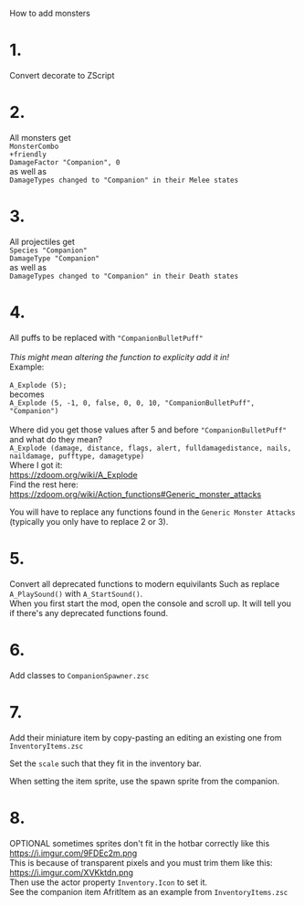 How to add monsters

# 1.
Convert decorate to ZScript

# 2.
All monsters get<br>
`MonsterCombo`<br>
`+friendly`<br>
`DamageFactor "Companion", 0`<br>
as well as<br>
`DamageTypes changed to "Companion" in their Melee states`

# 3.
All projectiles get<br>
`Species "Companion"`<br>
`DamageType "Companion"`<br>
as well as<br>
`DamageTypes changed to "Companion" in their Death states`

# 4.
All puffs to be replaced with `"CompanionBulletPuff"`<br>
<br>
_This might mean altering the function to explicity add it in!_<br>
Example:<br><br>
`A_Explode (5);`
<br>becomes<br>
`A_Explode (5, -1, 0, false, 0, 0, 10, "CompanionBulletPuff", "Companion")`<br><br>
Where did you get those values after 5 and before `"CompanionBulletPuff"` and what do they mean?<br>
`A_Explode (damage, distance, flags, alert, fulldamagedistance, nails, naildamage, pufftype, damagetype)`<br>
Where I got it:<br>
https://zdoom.org/wiki/A_Explode<br>
Find the rest here:<br>
https://zdoom.org/wiki/Action_functions#Generic_monster_attacks<br>

You will have to replace any functions found in the `Generic Monster Attacks`<br>
(typically you only have to replace 2 or 3).

# 5.
Convert all deprecated functions to modern equivilants
Such as replace `A_PlaySound()` with `A_StartSound()`.<br>
When you first start the mod, open the console and scroll up.
It will tell you if there's any deprecated functions found.

# 6.
Add classes to `CompanionSpawner.zsc`

# 7.
Add their miniature item by copy-pasting an editing an existing one
from `InventoryItems.zsc`

Set the `scale` such that they fit in the inventory bar.

When setting the item sprite, use the spawn sprite from the companion.

# 8.
OPTIONAL sometimes sprites don't fit in the hotbar correctly like this<br>
https://i.imgur.com/9FDEc2m.png<br>
This is because of transparent pixels and you must trim them like this:<br>
https://i.imgur.com/XVKktdn.png<br>
Then use the actor property `Inventory.Icon` to set it.<br>
See the companion item AfritItem as an example from `InventoryItems.zsc`

